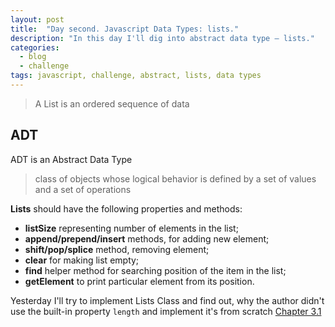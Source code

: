 ```yaml
---
layout: post
title:  "Day second. Javascript Data Types: lists."
description: "In this day I'll dig into abstract data type — lists."
categories:
  - blog
  - challenge
tags: javascript, challenge, abstract, lists, data types
---
```


> A List is an ordered sequence of data

## ADT

ADT is an Abstract Data Type

> class of objects whose logical behavior is defined by a set of values and a set of operations 

**Lists** should have the following properties and methods:

- **listSize** representing number of elements in the list;
- **append/prepend/insert** methods, for adding new element;
- **shift/pop/splice** method, removing element;
- **clear** for making list empty;
- **find** helper method for searching position of the item in the list;
- **getElement** to print particular element from its position.

Yesterday I'll try to implement Lists Class and find out, why the author didn't use the built-in 
property `length` and implement it's from scratch 
[Chapter 3.1](https://github.com/oreillymedia/data_structures_and_algorithms_using_javascript/blob/master/Chapter3/chap3_1.js#L15)
